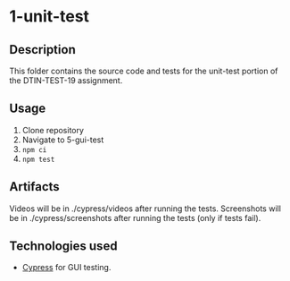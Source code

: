 # 1-unit-test

## Description
This folder contains the source code and tests for the unit-test portion of the DTIN-TEST-19
 assignment.

## Usage
1. Clone repository
1. Navigate to 5-gui-test
1. `npm ci`
1. `npm test`

## Artifacts
Videos will be in ./cypress/videos after running the tests.
Screenshots will be in ./cypress/screenshots after running the tests (only if tests fail).

## Technologies used
- [Cypress](https://www.cypress.io/) for GUI testing.
